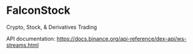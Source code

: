 # FalconStock
Crypto, Stock, &amp; Derivatives Trading 

API documentation: https://docs.binance.org/api-reference/dex-api/ws-streams.html
